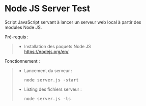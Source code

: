 # Node JS Server Test

Script JavaScript servant à lancer un serveur web local à partir des modules Node JS.

Pré-requis :
> - Installation des paquets Node JS<br />
> <a href="https://nodejs.org/en/">https://nodejs.org/en/</a>

Fonctionnement :
> - Lancement du serveur : <pre>node server.js  -start</pre>
> - Listing des fichiers serveur : <pre>node server.js  -ls</pre>

